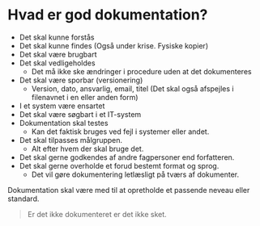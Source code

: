# Hvad er god dokumentation?

- Det skal kunne forstås
- Det skal kunne findes (Også under krise. Fysiske kopier)
- Det skal være brugbart
- Det skal vedligeholdes
    - Det må ikke ske ændringer i procedure uden at det dokumenteres
- Det skal være sporbar (versionering)
    - Version, dato, ansvarlig, email, titel (Det skal også afspejles i filenavnet i en eller anden form)
- I et system være ensartet
- Det skal være søgbart i et IT-system
- Dokumentation skal testes
    - Kan det faktisk bruges ved fejl i systemer eller andet.
- Det skal tilpasses målgruppen.
    - Alt efter hvem der skal bruge det.
- Det skal gerne godkendes af andre fagpersoner end forfatteren.
- Det skal gerne overholde et forud bestemt format og sprog.
    - Det vil gøre dokumentering letlæsligt på tværs af dokumenter. 

Dokumentation skal være med til at opretholde et passende neveau eller standard.

> Er det ikke dokumenteret er det ikke sket.